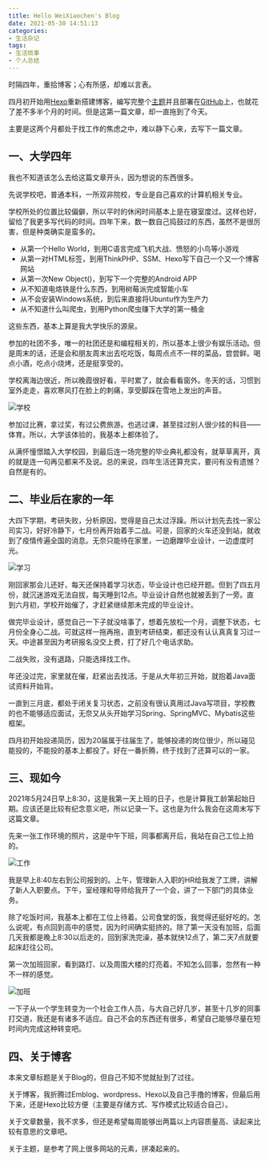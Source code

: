 ```yaml
---
title: Hello WeiXiaochen's Blog
date: 2021-05-30 14:51:13
categories:
- 生活杂记
tags:
- 生活琐事
- 个人总结
---
```


时隔四年，重拾博客；心有所感，却难以言表。

四月初开始用[Hexo](https://hexo.io/zh-cn/)重新搭建博客，编写完整个[主题](https://github.com/wxc0914/wxc0914.github.io)并且部署在[GitHub](https://github.com/wxc0914)上，也就花了差不多半个月的时间。但是这第一篇文章，却一直拖到了今天。

主要是这两个月都处于找工作的焦虑之中，难以静下心来，去写下一篇文章。

## 一、大学四年

我也不知道该怎么去给这篇文章开头，因为想说的东西很多。

先说学校吧，普通本科，一所双非院校，专业是自己喜欢的计算机相关专业。

学校所处的位置比较偏僻，所以平时的休闲时间基本上是在寝室度过。这样也好，留给了我更多写代码的时间。四年下来，数一数自己捣鼓过的东西，虽然不是很厉害，但是种类确实是蛮多的。

+ 从第一个Hello World，到用C语言完成飞机大战、愤怒的小鸟等小游戏
+ 从第一对HTML标签，到用ThinkPHP、SSM、Hexo写下自己一个又一个博客网站
+ 从第一次New Object()，到写下一个完整的Android APP
+ 从不知道电烙铁是什么东西，到用树莓派完成智能小车
+ 从不会安装Windows系统，到后来直接将Ubuntu作为生产力
+ 从不知道什么叫爬虫，到用Python爬虫赚下大学的第一桶金

这些东西，基本上算是我大学快乐的源泉。

参加的社团不多，唯一的社团还是和编程相关的，所以基本上很少有娱乐活动。但是周末的话，还是会和朋友周末出去吃吃饭，每周点点不一样的菜品，尝尝鲜。喝点小酒，吃点小烧烤，还是挺享受的。

学校离海边很近，所以晚霞很好看，平时累了，就会看看窗外。冬天的话，习惯到室外走走，喜欢寒风打在脸上的刺痛，享受脚踩在雪地上发出的声音。

![学校](https://cdn.jsdelivr.net/gh/wxc0914/image/e55f3ceca52e432bbd6ab04928c218dd.png)

参加过比赛，拿过奖，有过公费旅游。也逃过课，甚至挂过别人很少挂的科目——体育。所以，大学该体验的，我基本上都体验了。

从满怀憧憬踏入大学校园，到最后连一场完整的毕业典礼都没有，就草草离开，真的就是连一句再见都来不及说。总的来说，四年生活还算充实，要问有没有遗憾？自然是有的。


## 二、毕业后在家的一年

大四下学期，考研失败，分析原因，觉得是自己太过浮躁。所以计划先去找一家公司实习，好好冷静下，七月份再开始着手二战。可是，回家的火车还没到站，就收到了疫情传遍全国的消息。无奈只能待在家里，一边磨蹭毕业设计，一边虚度时光。

![学习](https://cdn.jsdelivr.net/gh/wxc0914/image/9d57286adddcfbfe3199af447621eac4.png)

刚回家那会儿还好，每天还保持着学习状态，毕业设计也已经开题。但到了四五月份，就沉迷游戏无法自拔，每天睡到12点。毕业设计自然也就被丢到了一旁。直到六月初，学校开始催了，才赶紧继续那未完成的毕业设计。

做完毕业设计，感觉自己一下子就没啥事了，想着先放松一个月，调整下状态，七月份全身心二战。可就这样一拖再拖，直到考研结束，都还没有认认真真复习过一天。中途甚至因为考研报名没交上费，打了好几个电话求助。

二战失败，没有退路，只能选择找工作。

年还没过完，家里就在催，赶紧出去找活。于是从大年初三开始，就抱着Java面试资料开始背。

一直到三月底，都处于闭关复习状态，之前没有很认真用过Java写项目，学校教的也不能够适应面试，无奈又从头开始学习Spring、SpringMVC、Mybatis这些框架。

四月初开始投递简历，因为20届属于往届生了，能够投递的岗位很少，所以碰见能投的，不能投的基本上都投了。好在一番折腾，终于找到了还算可以的一家。

## 三、现如今

2021年5月24日早上8:30，这是我第一天上班的日子，也是计算我工龄第起始日期。应该还是比较有纪念意义吧，所以记录一下。这也是为什么我会在这周末写下这篇文章。

先来一张工作环境的照片，这是中午下班，同事都离开后，我站在自己工位上拍的。

![工作](https://cdn.jsdelivr.net/gh/wxc0914/image/20fd039c3c7369bd03e03dd17f0c8d75.png)

我是早上8:40左右到公司报到的。上午，管理新人入职的HR给我发了工牌，讲解了新人入职要点。下午，室经理和导师给我开了一个会，讲了一下部门的具体业务。

除了吃饭时间，我基本上都在工位上待着。公司食堂的饭，我觉得还挺好吃的。怎么说呢，有点回到高中的感觉，因为时间确实挺挤的。除了第一天没有加班，后面几天我都是晚上8:30以后走的，回到家洗完澡，基本就快12点了，第二天7点就要起床赶往公司。

第一次加班回家，看到路灯、以及周围大楼的灯亮着。不知怎么回事，忽然有一种不一样的感觉。

![加班](https://cdn.jsdelivr.net/gh/wxc0914/image/ee9e67c82b69bd78a1158d68ec19be4c.png)

一下子从一个学生转变为一个社会工作人员，与大自己好几岁，甚至十几岁的同事打交道，我还是有诸多不适应。自己不会的东西还有很多，希望自己能够尽量在短时间内完成这种转变吧。

## 四、关于博客

本来文章标题是关于Blog的，但自己不知不觉就扯到了过往。

关于博客，我折腾过Emblog、wordpress、Hexo以及自己手撸的博客，但最后用下来，还是Hexo比较方便（主要是存储方式、写作模式比较适合自己）。

关于文章数量，我不求多，但还是希望每周能够出两篇以上内容质量高、读起来比较有意思的文章吧。

关于主题，是参考了网上很多网站的元素，拼凑起来的。